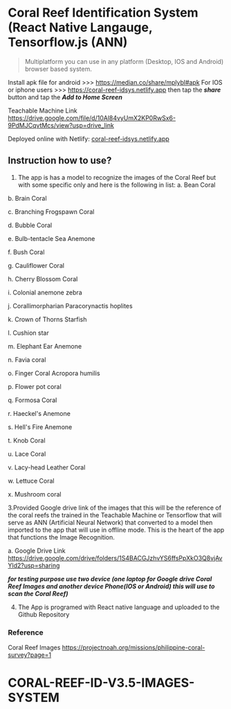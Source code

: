 # Coral Reef Identification System (React Native Langauge, Tensorflow.js (ANN)
> Multiplatform you can use in any platform (Desktop, IOS and Android) browser based system.

Install apk file for android >>> https://median.co/share/mplybl#apk
For IOS or iphone users >>> https://coral-reef-idsys.netlify.app then tap the ***share*** button and tap the ***Add to Home Screen***

Teachable Machine Link https://drive.google.com/file/d/10Al84vyUmX2KP0RwSx6-9PdMJCqvtMcs/view?usp=drive_link

Deployed online with Netlify: [coral-reef-idsys.netlify.app](https://coral-reef-idsys.netlify.app/)

## Instruction how to use?
1.	The app is has a model to recognize the images of the Coral Reef but with some specific only and here is the following in list:
  a.	Bean Coral

  b.	Brain Coral

  c.	Branching Frogspawn Coral
  
  d.	Bubble Coral

  e.	Bulb-tentacle Sea Anemone
  
  f.	Bush Coral
  
  g.	Cauliflower Coral
  
  h.	Cherry Blossom Coral
  
  i.	Colonial anemone zebra
  
  j.	Corallimorpharian Paracorynactis hoplites
  
  k.	Crown of Thorns Starfish
  
  l.	Cushion star
  
  m.	Elephant Ear Anemone
  
  n.	Favia coral
  
  o.	Finger Coral Acropora humilis
  
  p.	Flower pot coral
  
  q.	Formosa Coral  
  
  r.	Haeckel's Anemone
  
  s.	Hell's Fire Anemone
  
  t.	Knob Coral
  
  u.	Lace Coral
  
  v.	Lacy-head Leather Coral
  
  w.	Lettuce Coral
  
  x.	Mushroom coral

3.Provided Google drive link of the images that this will be the reference of the coral reefs the trained in the Teachable Machine or Tensorflow that will serve as ANN (Artificial Neural Network) that converted to a model then imported to the app that will use in offline mode. This is the heart of the app that functions the Image Recognition.

a.	Google Drive Link https://drive.google.com/drive/folders/1S4BACGJzhvYS6ffsPpXkO3Q8vjAvYld2?usp=sharing 

***for testing purpose use two device (one laptop for Google drive Coral Reef Images and another device Phone(IOS or Android) this will use to scan the Coral Reef)***

4.	The App is programed with React native language and uploaded to the Github Repository	


### Reference
Coral Reef Images https://projectnoah.org/missions/philippine-coral-survey?page=1

# CORAL-REEF-ID-V3.5-IMAGES-SYSTEM
